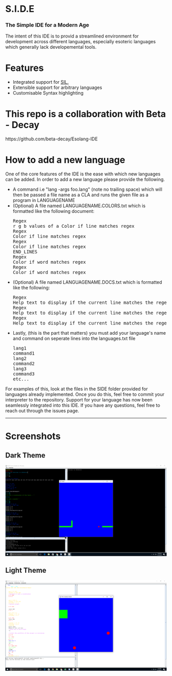 # S.I.D.E
### The Simple IDE for a Modern Age

The intent of this IDE is to provid a streamlined environment for development across different languages, especially esoteric languages
which generally lack developemental tools. 

<h1>Features</h1>
<ul>
<li>
Integrated support for <a href="https://github.com/rjhunjhunwala/SIL-S.I.L.O.S">SIL.</a>
</li>
<li>Extensible support for arbitrary languages </li>
<li>Customisable Syntax highlighting</li>
</ul>
<h1>This repo is a collaboration with Beta - Decay </h1>
https://github.com/beta-decay/Esolang-IDE

<h1>How to add a new language</h1>
One of the core features of the IDE is the ease with which new languages can be added. In order to add a new language please provide the following.
<ul>
<li> A command i.e "lang -args foo.lang" (note no trailing space) which will then be passed a file name as a CLA and runs the given file as a program in LANGUAGENAME</li>
</li>
<li> (Optional) A file named LANGUAGENAME.COLORS.txt which is formatted like the following document:
<pre>
Regex 
r g b values of a Color if line matches regex
Regex 
Color if line matches regex 
Regex 
Color if line matches regex 
END_LINES 
Regex 
Color if word matches regex 
Regex 
Color if word matches regex 
</pre>
</li>
<li>
(Optional) A file named LANGUAGENAME.DOCS.txt which is formatted like the following:
<pre>
Regex
Help text to display if the current line matches the regex "NEWLINE" is used as an escape sequence to represent a new line being displayed.
Regex
Help text to display if the current line matches the regex
Regex
Help text to display if the current line matches the regex
</pre>
</li>
<li>
Lastly, (this is the part that matters) you must add your language's name and command on seperate lines into the languages.txt file
<pre>
lang1
command1
lang2
command2
lang3
command3
etc...
</pre>
</li>
</ul>
For examples of this, look at the files in the SIDE folder provided for languages already implemented. Once you do this, feel free to commit your interpreter to the repository. Support for your language has now been seamlessly integrated into this IDE. If you have any questions, feel free to reach out through the issues page.
<hr/>

<h1>Screenshots</h1>

<h2>Dark Theme</h2>

![alt tag](https://raw.githubusercontent.com/rjhunjhunwala/S.I.D.E/master/Screenshot.png)

<h2>Light Theme</h2>

![alt tag](https://raw.githubusercontent.com/rjhunjhunwala/S.I.D.E/master/LightTheme.png)
